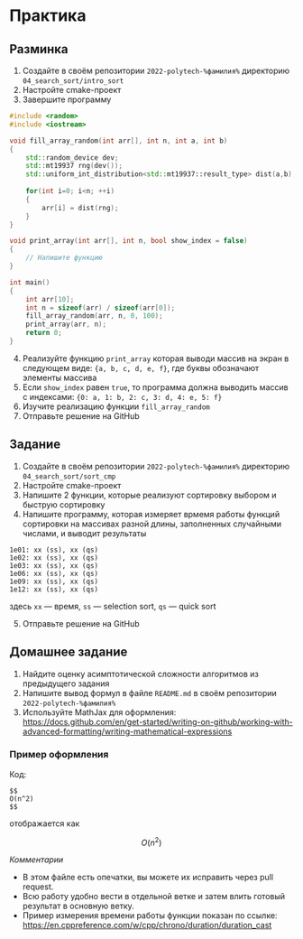 # Практика

## Разминка

1. Создайте в своём репозитории `2022-polytech-%фамилия%` директорию `04_search_sort/intro_sort`
2. Настройте cmake-проект 
3. Завершите программу
```cpp
#include <random>
#include <iostream>

void fill_array_random(int arr[], int n, int a, int b)
{
    std::random_device dev;
    std::mt19937 rng(dev());
    std::uniform_int_distribution<std::mt19937::result_type> dist(a,b);
    
    for(int i=0; i<n; ++i)
    {
        arr[i] = dist(rng);
    }
}

void print_array(int arr[], int n, bool show_index = false)
{
    // Напишите функцию
}

int main()
{
    int arr[10];
    int n = sizeof(arr) / sizeof(arr[0]);
    fill_array_random(arr, n, 0, 100);
    print_array(arr, n);
    return 0;
}
```
4. Реализуйте функцию `print_array` которая выводи массив на экран в следующем виде: `{a, b, c, d, e, f}`, где буквы обозначают элементы массива
5. Если `show_index` равен `true`, то программа должна выводить массив с индексами:  `{0: a, 1: b, 2: c, 3: d, 4: e, 5: f}`
6. Изучите реализацию функции `fill_array_random`
7. Отправьте решение на GitHub

## Задание
1. Создайте в своём репозитории `2022-polytech-%фамилия%` директорию `04_search_sort/sort_cmp`
2. Настройте cmake-проект 
3. Напишите 2 функции, которые реализуют сортировку выбором и быструю сортировку
4. Напишите программу, которая измеряет врмемя работы функций сортировки на массивах разной длины, заполненных случайными числами, и выводит результаты
```
1e01: xx (ss), xx (qs)
1e02: xx (ss), xx (qs)
1e03: xx (ss), xx (qs)
1e06: xx (ss), xx (qs)
1e09: xx (ss), xx (qs)
1e12: xx (ss), xx (qs)
```
здесь `xx` — время, `ss` — selection sort, `qs` — quick sort

5. Отправьте решение на GitHub


## Домашнее задание
1. Найдите оценку асимптотической сложности алгоритмов из предыдущего задания
2. Напишите вывод формул в файле `README.md` в своём репозитории `2022-polytech-%фамилия%`
3. Используйте MathJax для оформления: https://docs.github.com/en/get-started/writing-on-github/working-with-advanced-formatting/writing-mathematical-expressions 

### Пример оформления

Код:

```
$$
O(n^2)
$$
```

отображается как

$$
O(n^2)
$$

*Комментарии*
- В этом файле есть опечатки, вы можете их исправить через pull request.
- Всю работу удобно вести в отдельной ветке и затем влить готовый результат в основную ветку.
- Пример измерения времени работы функции показан по ссылке: https://en.cppreference.com/w/cpp/chrono/duration/duration_cast
